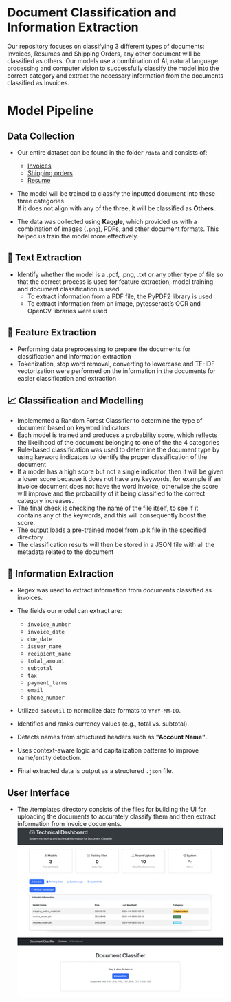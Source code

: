 # Document Classification and Information Extraction 

Our repository focuses on classifying 3 different types of documents: Invoices, Resumes and Shipping Orders, any other document will be classified as others. Our models use a combination of AI, natural language processing and computer vision to successfully classify the model into the correct category and extract the necessary information from the documents classified as Invoices.

# Model Pipeline
## Data Collection
- Our entire dataset can be found in the folder `/data` and consists of:
  - [Invoices](https://www.kaggle.com/datasets/ayoubcherguelaine/company-documents-dataset?resource=download)
  - [Shipping orders](https://www.kaggle.com/datasets/ayoubcherguelaine/company-documents-dataset?resource=download)
  - [Resume](https://www.kaggle.com/datasets/ayoubcherguelaine/company-documents-dataset?resource=download)

- The model will be trained to classify the inputted document into these three categories.  
  If it does not align with any of the three, it will be classified as **Others**.

- The data was collected using **Kaggle**, which provided us with a combination of images (`.png`), PDFs, and other document formats. This helped us train the model more effectively.

## 📄 Text Extraction
- Identify whether the model is a .pdf, .png, .txt or any other type of file so that the correct process is used for feature extraction, model training and document classification is used
    - To extract information from a PDF file, the PyPDF2 library is used
    - To extract information from an image, pytesseract’s OCR and OpenCV libraries were used

## 🧪 Feature Extraction
- Performing data preprocessing to prepare the documents for classification and information extraction
- Tokenization, stop word removal, converting to lowercase and TF-IDF vectorization were performed on the information in the documents for easier classification and extraction 

## 📈 Classification and Modelling 
- Implemented a Random Forest Classifier to determine the type of document based on keyword indicators 
- Each model is trained and produces a probability score, which reflects the likelihood of the document belonging to one of the the 4 categories 
- Rule-based classification was used to determine the document type by using keyword indicators to identify the proper classification of the document 
- If a model has a high score but not a single indicator, then it will be given a lower score because it does not have any keywords, for example if an invoice document does not have the word invoice, otherwise the score will improve and the probability of it being classified to the correct category increases.
- The final check is checking the name of the file itself, to see if it contains any of the keywords, and this will consequently boost the score.
- The output loads a pre-trained model from .plk file in the specified directory 
- The classification results will then be stored in a JSON file with all the metadata related to the document

## 🧠 Information Extraction

- Regex was used to extract information from documents classified as invoices.
- The fields our model can extract are:

  - `invoice_number`
  - `invoice_date`
  - `due_date`
  - `issuer_name`
  - `recipient_name`
  - `total_amount`
  - `subtotal`
  - `tax`
  - `payment_terms`
  - `email`
  - `phone_number`

- Utilized `dateutil` to normalize date formats to `YYYY-MM-DD`.
- Identifies and ranks currency values (e.g., total vs. subtotal).
- Detects names from structured headers such as **"Account Name"**.
- Uses context-aware logic and capitalization patterns to improve name/entity detection.
- Final extracted data is output as a structured `.json` file.

## User Interface
- The /templates directory consists of the files for building the UI for uploading the documents to accurately classify them and then extract information from invoice documents.
![Dashboard](assets/ui_1.png)
![Classification](assets/ui_2.png)